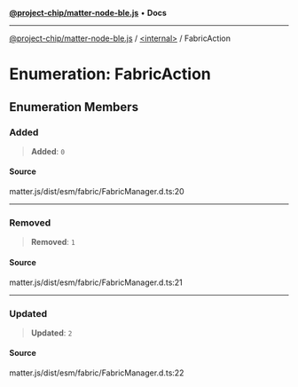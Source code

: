 [**@project-chip/matter-node-ble.js**](../../README.md) • **Docs**

***

[@project-chip/matter-node-ble.js](../../globals.md) / [\<internal\>](../README.md) / FabricAction

# Enumeration: FabricAction

## Enumeration Members

### Added

> **Added**: `0`

#### Source

matter.js/dist/esm/fabric/FabricManager.d.ts:20

***

### Removed

> **Removed**: `1`

#### Source

matter.js/dist/esm/fabric/FabricManager.d.ts:21

***

### Updated

> **Updated**: `2`

#### Source

matter.js/dist/esm/fabric/FabricManager.d.ts:22
